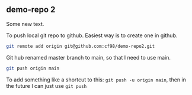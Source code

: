 ## demo-repo 2

Some new text.

To push local git repo to github. Easiest way is to create one in github.

```zsh
git remote add origin git@github.com:cf98/demo-repo2.git
```

Git hub renamed master branch to main, so that I need to use main.
```zsh
git push origin main
```

To add something like a shortcut to this: `git push -u origin main`, then in the future I can just use `git push`


